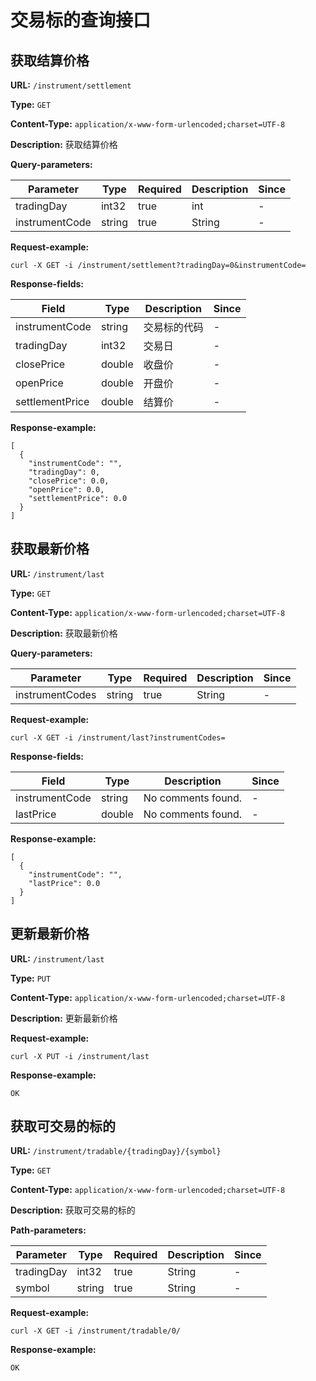 
# 交易标的查询接口
## 获取结算价格

**URL:** `/instrument/settlement`

**Type:** `GET`


**Content-Type:** `application/x-www-form-urlencoded;charset=UTF-8`

**Description:** 获取结算价格



**Query-parameters:**

| Parameter | Type | Required | Description | Since |
|-----------|------|----------|-------------|-------|
|tradingDay|int32|true|    int|-|
|instrumentCode|string|true|String|-|


**Request-example:**
```
curl -X GET -i /instrument/settlement?tradingDay=0&instrumentCode=
```

**Response-fields:**

| Field | Type | Description | Since |
|-------|------|-------------|-------|
|instrumentCode|string|交易标的代码|-|
|tradingDay|int32|交易日|-|
|closePrice|double|收盘价|-|
|openPrice|double|开盘价|-|
|settlementPrice|double|结算价|-|

**Response-example:**
```
[
  {
    "instrumentCode": "",
    "tradingDay": 0,
    "closePrice": 0.0,
    "openPrice": 0.0,
    "settlementPrice": 0.0
  }
]
```

## 获取最新价格

**URL:** `/instrument/last`

**Type:** `GET`


**Content-Type:** `application/x-www-form-urlencoded;charset=UTF-8`

**Description:** 获取最新价格



**Query-parameters:**

| Parameter | Type | Required | Description | Since |
|-----------|------|----------|-------------|-------|
|instrumentCodes|string|true|String|-|


**Request-example:**
```
curl -X GET -i /instrument/last?instrumentCodes=
```

**Response-fields:**

| Field | Type | Description | Since |
|-------|------|-------------|-------|
|instrumentCode|string|No comments found.|-|
|lastPrice|double|No comments found.|-|

**Response-example:**
```
[
  {
    "instrumentCode": "",
    "lastPrice": 0.0
  }
]
```

## 更新最新价格

**URL:** `/instrument/last`

**Type:** `PUT`


**Content-Type:** `application/x-www-form-urlencoded;charset=UTF-8`

**Description:** 更新最新价格





**Request-example:**
```
curl -X PUT -i /instrument/last
```

**Response-example:**
```
OK
```

## 获取可交易的标的

**URL:** `/instrument/tradable/{tradingDay}/{symbol}`

**Type:** `GET`


**Content-Type:** `application/x-www-form-urlencoded;charset=UTF-8`

**Description:** 获取可交易的标的


**Path-parameters:**

| Parameter | Type | Required | Description | Since |
|-----------|------|----------|-------------|-------|
|tradingDay|int32|true|String|-|
|symbol|string|true|    String|-|



**Request-example:**
```
curl -X GET -i /instrument/tradable/0/
```

**Response-example:**
```
OK
```

